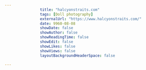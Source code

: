 ---
                title: "halcyonstraits.com"
                tags: [Doll photography]
                externalUrl: "https://www.halcyonstraits.com/"
                date: 9960-08-08
                showDate: false
                showAuthor: false
                showReadingTime: false
                showEdit: false
                showLikes: false
                showViews: false
                layoutBackgroundHeaderSpace: false
                ---
